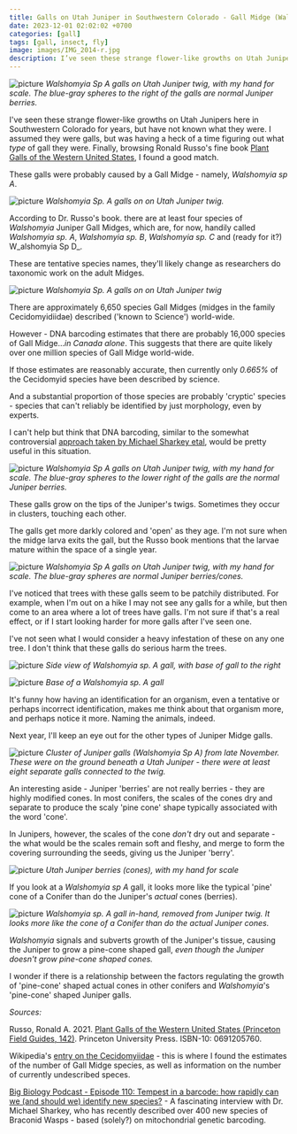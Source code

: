 ```yaml
---
title: Galls on Utah Juniper in Southwestern Colorado - Gall Midge (Walshomyia sp A)
date: 2023-12-01 02:02:02 +0700
categories: [gall]
tags: [gall, insect, fly]
image: images/IMG_2014-r.jpg
description: I’ve seen these strange flower-like growths on Utah Junipers here in Southwestern Colorado for years, but have not known what they were. I assumed they were galls, but was having a heck of a time figuring out what type of…
---
```


![picture](images/IMG_2006-r.jpg)
*_Walshomyia Sp A_ galls on Utah Juniper twig, with my hand for scale. The blue-gray spheres to the right of the galls are normal Juniper berries.*

I've seen these strange flower-like growths on Utah Junipers here in Southwestern Colorado for years, but have not known what they were. I assumed they were galls, but was having a heck of a time figuring out what _type_ of gall they were. Finally, browsing Ronald Russo's fine book [Plant Galls of the Western United States](https://www.amazon.com/Western-United-States-Princeton-Guides/dp/0691205760?psc=1), I found a good match.

These galls were probably caused by a Gall Midge - namely, _Walshomyia sp A_.

![picture](images/IMG_2014-r.jpg)
*_Walshomyia Sp. A_ galls on on Utah Juniper twig.*

According to Dr. Russo's book. there are at least four species of _Walshomyia_ Juniper Gall Midges, which are, for now, handily called _Walshomyia sp. A_, _Walshomyia sp. B_, _Walshomyia sp. C_ and (ready for it?) W_alshomyia Sp D_.

These are tentative species names, they'll likely change as researchers do taxonomic work on the adult Midges.

![picture](images/IMG_2012-r.jpg)
*_Walshomyia Sp. A_ galls on on Utah Juniper twig*

There are approximately 6,650 species Gall Midges (midges in the family Cecidomyidiidae) described ('known to Science') world-wide.

However - DNA barcoding estimates that there are probably 16,000 species of Gall Midge..._in Canada alone_. This suggests that there are quite likely over one million species of Gall Midge world-wide.

If those estimates are reasonably accurate, then currently only _0.665%_ of the Cecidomyid species have been described by science.

And a substantial proportion of those species are probably 'cryptic' species - species that can't reliably be identified by just morphology, even by experts.

I can't help but think that DNA barcoding, similar to the somewhat controversial [approach taken by Michael Sharkey etal](https://www.bigbiology.org/episodes/2023/11/16/ep-110-tempest-in-a-barcode-how-rapidly-can-we-and-should-we-identify-new-species-with-michael-sharkey), would be pretty useful in this situation.

![picture](images/IMG_2007-r.jpg)
*_Walshomyia Sp A_ galls on Utah Juniper twig, with my hand for scale. The blue-gray spheres to the lower right of the galls are the normal Juniper berries.*

These galls grow on the tips of the Juniper's twigs. Sometimes they occur in clusters, touching each other.

The galls get more darkly colored and 'open' as they age. I'm not sure when the midge larva exits the gall, but the Russo book mentions that the larvae mature within the space of a single year.

![picture](images/IMG_2006-r.jpg)
*_Walshomyia Sp A_ galls on Utah Juniper twig, with my hand for scale. The blue-gray spheres are normal Juniper berries/cones.*

I've noticed that trees with these galls seem to be patchily distributed. For example, when I'm out on a hike I may not see any galls for a while, but then come to an area where a lot of trees have galls. I'm not sure if that's a real effect, or if I start looking harder for more galls after I've seen one.

I've not seen what I would consider a heavy infestation of these on any one tree. I don't think that these galls do serious harm the trees.

![picture](images/IMG_2015-r.jpg)
*Side view of _Walshomyia sp. A_ gall, with base of gall to the right*

![picture](images/IMG_2017-r.jpg)
*Base of a _Walshomyia sp. A_ gall*

It's funny how having an identification for an organism, even a tentative or perhaps incorrect identification, makes me think about that organism more, and perhaps notice it more. Naming the animals, indeed.

Next year, I'll keep an eye out for the other types of Juniper Midge galls.

![picture](images/20231123_095242-768x1024.jpg)
*Cluster of Juniper galls (_Walshomyia Sp A_) from late November. These were on the ground beneath a Utah Juniper - there were at least eight separate galls connected to the twig.*

An interesting aside - Juniper 'berries' are not really berries - they are highly modified cones. In most conifers, the scales of the cones dry and separate to produce the scaly 'pine cone' shape typically associated with the word 'cone'.

In Junipers, however, the scales of the cone _don't_ dry out and separate - the what would be the scales remain soft and fleshy, and merge to form the covering surrounding the seeds, giving us the Juniper 'berry'.

![picture](images/IMG_2020-r.jpg)
*Utah Juniper berries (cones), with my hand for scale*

If you look at a _Walshomyia sp A_ gall, it looks more like the typical 'pine' cone of a Conifer than do the Juniper's _actual_ cones (berries).

![picture](images/IMG_2016-r.jpg)
*_Walshomyia sp. A_ gall in-hand, removed from Juniper twig. It looks more like the cone of a Conifer than do the actual Juniper cones.*

_Walshomyia_ signals and subverts growth of the Juniper's tissue, causing the Juniper to grow a pine-cone shaped gall, _even though the Juniper doesn't grow pine-cone shaped cones._

I wonder if there is a relationship between the factors regulating the growth of 'pine-cone' shaped actual cones in other conifers and _Walshomyia_'s 'pine-cone' shaped Juniper galls.

_Sources:_

Russo, Ronald A. 2021. [Plant Galls of the Western United States (Princeton Field Guides, 142)](https://www.amazon.com/Western-United-States-Princeton-Guides/dp/0691205760?psc=1). Princeton University Press. ISBN-10: 0691205760.

Wikipedia's [entry on the Cecidomyiidae](https://en.wikipedia.org/wiki/Cecidomyiidae) - this is where I found the estimates of the number of Gall Midge species, as well as information on the number of currently undescribed speces.

[Big Biology Podcast - Episode 110: Tempest in a barcode: how rapidly can we (and should we) identify new species?](https://www.bigbiology.org/episodes/2023/11/16/ep-110-tempest-in-a-barcode-how-rapidly-can-we-and-should-we-identify-new-species-with-michael-sharkey) - A fascinating interview with Dr. Michael Sharkey, who has recently described over 400 new species of Braconid Wasps - based (solely?) on mitochondrial genetic barcoding.
